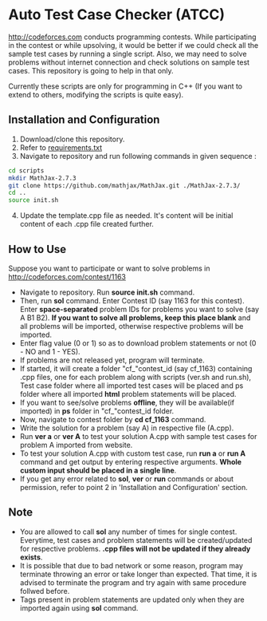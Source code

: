 Auto Test Case Checker (ATCC)
=====================
http://codeforces.com conducts programming contests. While participating in the contest or while upsolving, it would be better if we could check all the sample test cases by running a single script. Also, we may need to solve problems without internet connection and check solutions on sample test cases. This repository is going to help in that only.

Currently these scripts are only for programming in C++ (If you want to extend to others, modifying the scripts is quite easy).

Installation and Configuration
------------------------------
1. Download/clone this repository.
2. Refer to [requirements.txt](./requirements.txt)
3. Navigate to repository and run following commands in given sequence :
```bash
cd scripts
mkdir MathJax-2.7.3
git clone https://github.com/mathjax/MathJax.git ./MathJax-2.7.3/
cd ..
source init.sh
```
4. Update the template.cpp file as needed. It's content will be initial content of each .cpp file created further.

How to Use
----------
Suppose you want to participate or want to solve problems in http://codeforces.com/contest/1163

* Navigate to repository. Run __source init.sh__ command.
* Then, run __sol__ command. Enter Contest ID (say 1163 for this contest). Enter __space-separated__ problem IDs for problems you want to solve (say A B1 B2). __If you want to solve all problems, keep this place blank__ and all problems will be imported, otherwise respective problems will be imported.
* Enter flag value (0 or 1) so as to download problem statements or not (0 - NO and 1 - YES).
* If problems are not released yet, program will terminate.
* If started, it will create a folder "cf_"contest_id (say cf_1163) containing .cpp files, one for each problem along with scripts (ver.sh and run.sh), Test case folder where all imported test cases will be placed and ps folder where all imported __html__ problem statements will be placed.
* If you want to see/solve problems __offline__, they will be available(if imported) in __ps__ folder in "cf_"contest_id folder.
* Now, navigate to contest folder by __cd cf_1163__ command.
* Write the solution for a problem (say A) in respective file (A.cpp).
* Run __ver a__ or __ver A__ to test your solution A.cpp with sample test cases for problem A imported from website.
* To test your solution A.cpp with custom test case, run __run a__ or __run A__ command and get output by entering respective arguments. __Whole custom input should be placed in a single line__.
* If you get any error related to __sol__, __ver__ or __run__ commands or about permission, refer to point 2 in 'Installation and Configuration' section.

Note
----
* You are allowed to call __sol__ any number of times for single contest. Everytime, test cases and problem statements will be created/updated for respective problems. __.cpp files will not be updated if they already exists__.
* It is possible that due to bad network or some reason, program may terminate throwing an error or take longer than expected. That time, it is advised to terminate the program and try again with same procedure follwed before.
* Tags present in problem statements are updated only when they are imported again using __sol__ command.